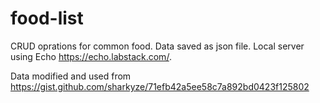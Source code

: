 # food-list
CRUD oprations for common food. Data saved as json file. Local server using Echo https://echo.labstack.com/.

Data modified and used from https://gist.github.com/sharkyze/71efb42a5ee58c7a892bd0423f125802
